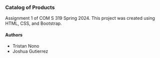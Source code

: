 ### Catalog of Products
Assignment 1 of COM S 319 Spring 2024. This project was created using HTML, CSS, and Bootstrap.

#### Authors
- Tristan Nono
- Joshua Gutierrez
